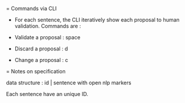 
= Commands via CLI

* For each sentence, the CLI iteratively show each proposal to human validation. Commands are :

* Validate a proposal : space
* Discard a proposal : d 
* Change a proposal : c

= Notes on specification

data structure :
id | sentence with open nlp markers


Each sentence have an unique ID.
